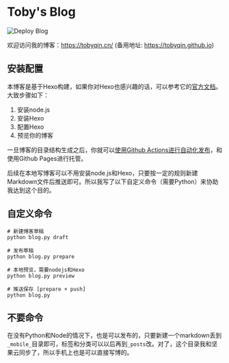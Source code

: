 # Toby's Blog

![Deploy Blog](https://github.com/tobyqin/blog/workflows/Deploy%20Blog/badge.svg)

欢迎访问我的博客：<https://tobyqin.cn/> (备用地址: <https://tobyqin.github.io>)

## 安装配置

本博客是基于Hexo构建，如果你对Hexo也感兴趣的话，可以参考它的[官方文档](https://hexo.io/)。大致步骤如下：

1. 安装node.js
2. 安装Hexo
3. 配置Hexo
4. 预览你的博客

一旦博客的目录结构生成之后，你就可以[使用Github Actions进行自动化发布](https://tobyqin.github.io/posts/2019-12-25/publish-hexo-blog-via-github-actions/)，和使用Github Pages进行托管。

后续在本地写博客可以不用安装node.js和Hexo，只要按一定的规则新建Markdown文件后推送即可。所以我写了以下自定义命令（需要Python）来协助我达到这个目的。

## 自定义命令

```shell
# 新建博客草稿
python blog.py draft

# 发布草稿
python blog.py prepare

# 本地预览，需要nodejs和Hexo
python blog.py preview

# 推送保存 [prepare + push]
python blog.py

```

## 不要命令

在没有Python和Node的情况下，也是可以发布的，只要新建一个markdown丢到 `_mobile_`目录即可，标签和分类可以以后再到`_posts`改。对了，这个目录我和坚果云同步了，所以手机上也是可以直接写博的。


